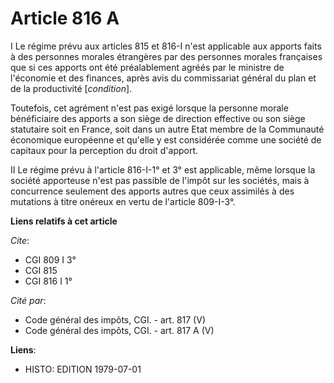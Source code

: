 # Article 816 A

I  Le régime prévu aux articles 815 et 816-I n'est applicable aux apports faits à des personnes morales étrangères par des
personnes morales françaises que si ces apports ont été préalablement agréés par le ministre de l'économie et des finances,
après avis du commissariat général du plan et de la productivité [*condition*].

Toutefois, cet agrément n'est pas exigé lorsque la personne morale bénéficiaire des apports a son siège de direction
effective ou son siège statutaire soit en France, soit dans un autre Etat membre de la Communauté économique européenne et
qu'elle y est considérée comme une société de capitaux pour la perception du droit d'apport.

II  Le régime prévu à l'article 816-I-1° et 3° est applicable, même lorsque la société apporteuse n'est pas passible de
l'impôt sur les sociétés, mais à concurrence seulement des apports autres que ceux assimilés à des mutations à titre onéreux
en vertu de l'article 809-I-3°.

**Liens relatifs à cet article**

_Cite_:

  - CGI 809 I 3°
  - CGI 815
  - CGI 816 I 1°

_Cité par_:

  - Code général des impôts, CGI. - art. 817 (V)
  - Code général des impôts, CGI. - art. 817 A (V)

**Liens**:

  - HISTO: EDITION 1979-07-01
